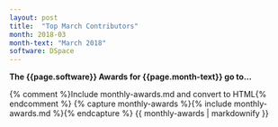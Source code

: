 ```yaml
---
layout: post
title:  "Top March Contributors"
month: 2018-03
month-text: "March 2018"
software: DSpace
---
```

**The {{page.software}} Awards for {{page.month-text}} go to...**

{% comment %}Include monthly-awards.md and convert to HTML{% endcomment %}
{% capture monthly-awards %}{% include monthly-awards.md %}{% endcapture %}
{{ monthly-awards | markdownify }}
